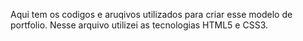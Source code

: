 Aqui tem os codigos e aruqivos utilizados para criar esse modelo de portfolio.
Nesse arquivo utilizei as tecnologias HTML5 e CSS3.
